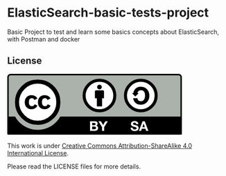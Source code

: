 # ElasticSearch-basic-tests-project
Basic Project to test and learn some basics concepts about ElasticSearch, with Postman and docker

## License

<img src="./img/by-sa.png">

This work is under [Creative Commons Attribution-ShareAlike 4.0 International License](http://creativecommons.org/licenses/by-sa/4.0/).

Please read the LICENSE files for more details.
